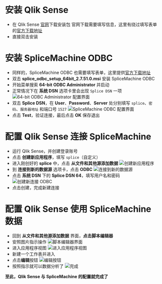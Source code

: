 # 安装 Qlik Sense

- 在 Qlik Sense [官网][1]下载安装包
官网下载需要填写信息，这里有绕过填写表单的[官方下载地址][2]
- 直接双击安装

# 安装 SpliceMachine ODBC

- 同样的，SpliceMachine ODBC 也需要填写表单，这里提供[官方下载地址][3]
- 双击 **splice_odbc_setup_64bit_2.7.51.0.msi** 安装 SpliceMachine ODBC
- 开始菜单搜索 **64-bit ODBC Administrator** 并启动
- 正常情况下在 **系统 DSN** 选项卡里会出现 `Splice DSN` 一项
 ![64-bit ODBC Administrator 配置界面][4]
- 双击 **Splice DSN**，在 **User**、**Password**、**Server** 处分别填写 `splice`、`密码`、`服务器地址` 和端口号 `1527`
 ![SpliceMachine ODBC 配置界面][5]
- 点击 **Test**，验证连接，最后点击 **OK** 保存退出

# 配置 Qlik Sense 连接 SpliceMachine

- 运行 Qlik Sense，并创建登录账号
- 点击 **创建新应用程序**，填写 `splice`（自定义）
- 进入刚创好的 **splice** 中，点击 **从文件和其他源添加数据**
 ![创建新应用程序][6]
- 到 **连接到新的数据源** 选项卡，点击 **ODBC**
 ![连接到新的数据源][7]
- 点击 **系统 DSN** 下的 **Splice DSN 64**，填写用户名和密码
 ![创建新连接 ODBC][8]
- 点击创建，完成新建连接

# 配置 Qlik Sense 使用 SpliceMachine 数据

- 回到 **从文件和其他源添加数据** 界面，**点击脚本编辑器**
- 安照图片指示操作
 ![脚本编辑器界面][9]
- 进入应用程序视图
 ![进入应用程序视图][10]
- 新建一个工作表并进入
- 点击**编辑**按钮
 ![编辑按钮][11]
- 按照指示就可以数据分析了
 ![完成][12]

**至此，Qlik Sense 与 SpliceMachine 的配置就完成了**

 [1]: https://www.qlik.com/us/
 [2]: https://da3hntz84uekx.cloudfront.net/sense/production/Qlik_Sense_Desktop_setup.exe
 [3]: https://s3.amazonaws.com/splice-releases/odbc-driver/win64/splice_odbc_setup_64bit_2.7.51.0.msi
 [4]: https://s1.ax2x.com/2018/11/14/5zbkih.png
 [5]: https://s1.ax2x.com/2018/11/14/5zb8mH.png
 [6]: https://s1.ax2x.com/2018/11/14/5zb2bA.png
 [7]: https://s1.ax2x.com/2018/11/14/5zbSZN.png
 [8]: https://s1.ax2x.com/2018/11/14/5zbxD9.png
 [9]: https://s1.ax2x.com/2018/11/14/5zpBDy.png
 [10]: https://s1.ax2x.com/2018/11/14/5zpFpX.png
 [11]: https://s1.ax2x.com/2018/11/14/5zpToJ.png
 [12]: https://s1.ax2x.com/2018/11/14/5zbnWe.png
